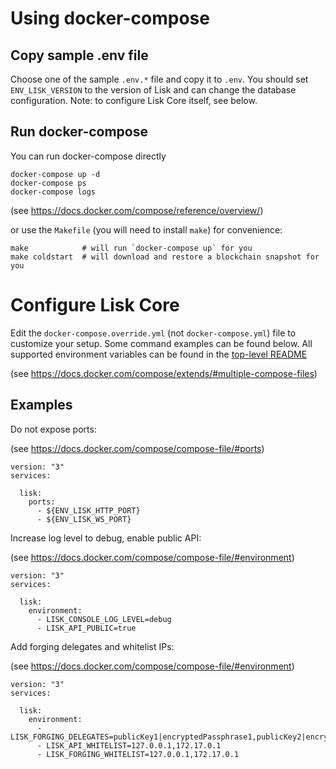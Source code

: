 # Using docker-compose

## Copy sample .env file

Choose one of the sample `.env.*` file and copy it to `.env`.
You should set `ENV_LISK_VERSION` to the version of Lisk and can change the database configuration.
Note: to configure Lisk Core itself, see below.

## Run docker-compose

You can run docker-compose directly

```
docker-compose up -d
docker-compose ps
docker-compose logs
```

(see https://docs.docker.com/compose/reference/overview/)

or use the `Makefile` (you will need to install `make`) for convenience:

```
make            # will run `docker-compose up` for you
make coldstart  # will download and restore a blockchain snapshot for you
```

# Configure Lisk Core

Edit the `docker-compose.override.yml` (not `docker-compose.yml`) file to customize your setup.
Some command examples can be found below. All supported environment variables can be found in the [top-level README](../README.md#command-line-options)

(see https://docs.docker.com/compose/extends/#multiple-compose-files)

## Examples

Do not expose ports:

(see https://docs.docker.com/compose/compose-file/#ports)

```
version: "3"
services:

  lisk:
    ports:
      - ${ENV_LISK_HTTP_PORT}
      - ${ENV_LISK_WS_PORT}
```

Increase log level to debug, enable public API:

(see https://docs.docker.com/compose/compose-file/#environment)

```
version: "3"
services:

  lisk:
    environment:
      - LISK_CONSOLE_LOG_LEVEL=debug
      - LISK_API_PUBLIC=true
```

Add forging delegates and whitelist IPs:

(see https://docs.docker.com/compose/compose-file/#environment)

```
version: "3"
services:

  lisk:
    environment:
      - LISK_FORGING_DELEGATES=publicKey1|encryptedPassphrase1,publicKey2|encryptedPassphrase2
      - LISK_API_WHITELIST=127.0.0.1,172.17.0.1
      - LISK_FORGING_WHITELIST=127.0.0.1,172.17.0.1
```

